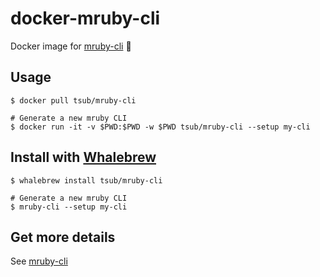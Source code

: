 # docker-mruby-cli

Docker image for [mruby-cli] :whale:

## Usage

```
$ docker pull tsub/mruby-cli

# Generate a new mruby CLI
$ docker run -it -v $PWD:$PWD -w $PWD tsub/mruby-cli --setup my-cli
```

## Install with [Whalebrew]

```
$ whalebrew install tsub/mruby-cli

# Generate a new mruby CLI
$ mruby-cli --setup my-cli
```

## Get more details

See [mruby-cli]

[mruby-cli]: https://github.com/hone/mruby-cli
[Whalebrew]: https://github.com/bfirsh/whalebrew
